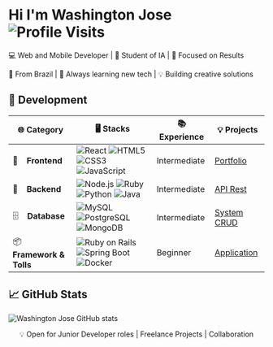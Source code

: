 # Hi I'm Washington Jose &nbsp;&nbsp; ![Profile Visits](https://visitor-badge.laobi.icu/badge?page_id=washingtonjrdev&left_text=👥%20VISITS&right_color=000000)

💻 Web and Mobile Developer |  📖 Student of IA |  🧠 Focused on Results

📍 From Brazil | 🎯 Always learning new tech | 💡 Building creative solutions

## 💼 Development

|   🌐 Category  |      🖥 Stacks                                                                               | 📚 Experience | 💡 Projects
|-----------------|---------------------------------------------------------------------------------------------|-------------|---------|
|  🎨 &nbsp;&nbsp; **Frontend**   | ![React](https://img.shields.io/badge/React-61DAFB?style=for-the-badge&logo=react&logoColor=000000) ![HTML5](https://img.shields.io/badge/HTML5-61DAFB?style=for-the-badge&logo=html5&logoColor=000000) ![CSS3](https://img.shields.io/badge/CSS3-61DAFB?style=for-the-badge&logo=css3&logoColor=000000) ![JavaScript](https://img.shields.io/badge/JavaScript-61DAFB?style=for-the-badge&logo=javascript&logoColor=000000)                        | Intermediate | [Portfolio](#)|
| 💾 &nbsp;&nbsp; **Backend**    | ![Node.js](https://img.shields.io/badge/Node.js-F7DF1E?style=for-the-badge&logo=node.js&logoColor=000000) ![Ruby](https://img.shields.io/badge/Ruby-F7DF1E?style=for-the-badge&logo=ruby&logoColor=000000) ![Python](https://img.shields.io/badge/Python-F7DF1E?style=for-the-badge&logo=python&logoColor=000000) ![Java](https://img.shields.io/badge/Java-F7DF1E?style=for-the-badge&logo=java&logoColor=000000) | Intermediate | [API Rest](#)|
| 🗄️ &nbsp;&nbsp; **Database**  | ![MySQL](https://img.shields.io/badge/MySQL-4169E1?style=for-the-badge&logo=mysql&logoColor=white) ![PostgreSQL](https://img.shields.io/badge/PostgreSQL-4169E1?style=for-the-badge&logo=postgresql&logoColor=white) ![MongoDB](https://img.shields.io/badge/MongoDB-4169E1?style=for-the-badge&logo=mongodb&logoColor=white) |Intermediate | [System CRUD](#)|
| 📦 &nbsp;&nbsp; **Framework & Tolls** | ![Ruby on Rails](https://img.shields.io/badge/Ruby_on_Rails-000000?style=for-the-badge&logo=rubyonrails&logoColor=ffffff) ![Spring Boot](https://img.shields.io/badge/Spring_Boot-000000?style=for-the-badge&logo=springboot&logoColor=ffffff) ![Docker](https://img.shields.io/badge/Docker-2496ED?style=for-the-badge&logo=docker&logoColor=white)     | Beginner | [Application](#)  |







## 📈 GitHub Stats
![Washington Jose GitHub stats](https://github-readme-stats.vercel.app/api?username=washingtonjrdev&show_icons=true&bg_color=61DAFB&title_color=000000&text_color=000000&icon_color=000000)

<p align="center">💡 Open for Junior Developer roles | Freelance Projects | Collaboration</p>

